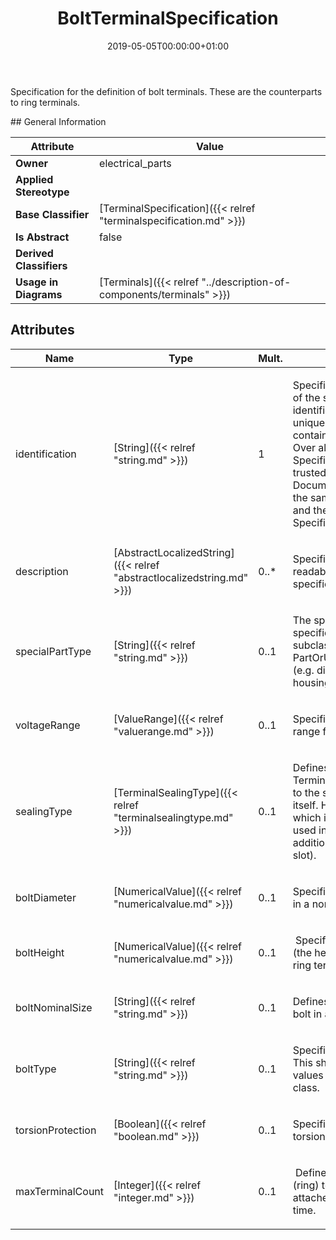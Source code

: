 ﻿---
title: BoltTerminalSpecification
toc: false
type: specs
date: "2019-05-05T00:00:00+01:00"
draft: false
menu_name: vec120

# Prev/next pager order (if `docs_section_pager` enabled in `params.toml`)
weight: 
---
<html>   <head>     </head>   <body>     <p> Specification for the definition of bolt terminals. These are the counterparts to ring terminals.      </p>  </body> </html>
## General Information

| Attribute               | Value |
|-------------------------|-------|
| **Owner**               | electrical_parts |
| **Applied Stereotype**  |   |
| **Base Classifier**     | [TerminalSpecification]({{< relref "terminalspecification.md" >}})<br/>  |
| **Is Abstract**         | false |
| **Derived Classifiers** |   |
| **Usage in Diagrams**   | [Terminals]({{< relref "../description-of-components/terminals" >}})<br/>  |

## Attributes
|  Name  |  Type  |  Mult.  |  Description  |  Owning Classifier  |
|--------|--------|---------|---------------|--------------|
|identification | [String]({{< relref "string.md" >}}) | 1 | <html>   <head>     </head>   <body>     <p> Specifies a unique identification of the specification. The identification is guaranteed to be unique within the document containing the specification. Over all VEC-documents a Specification-instance can be trusted to be identical if the DocumentVersion-instance is the same (see DocumentVersion) and the identification of the Specification is the same.      </p>    </body> </html>  | [Specification]({{< relref "specification.md" >}}) |
|description | [AbstractLocalizedString]({{< relref "abstractlocalizedstring.md" >}}) | 0..* | <html>   <head>     </head>   <body>     <p> Specifies additional, human readable information about the specification.      </p>    </body> </html>  | [Specification]({{< relref "specification.md" >}}) |
|specialPartType | [String]({{< relref "string.md" >}}) | 0..1 | <html><body><p>The specialPartType allows the specification of subclassifications for a PartOrUsageRelatedSpecification (e.g. different types of connector housings).  </p></body></html> | [PartOrUsageRelatedSpecification]({{< relref "partorusagerelatedspecification.md" >}}) |
|voltageRange | [ValueRange]({{< relref "valuerange.md" >}}) | 0..1 | <html>   <head>     </head>   <body>     <p> Specifies the allowed voltage range for the connector housing.      </p>    </body> </html>  | [TerminalSpecification]({{< relref "terminalspecification.md" >}}) |
|sealingType | [TerminalSealingType]({{< relref "terminalsealingtype.md" >}}) | 0..1 | <html>   <head>     </head>   <body>     <p> Defines the <i>SealingType</i> of the Terminal. This type always refers to the sealing of the terminal itself. However, even a terminal which is not sealable can be used in sealed locations with additional measures (e.g. on the slot).        </p>    </body> </html>  | [TerminalSpecification]({{< relref "terminalspecification.md" >}}) |
|boltDiameter | [NumericalValue]({{< relref "numericalvalue.md" >}}) | 0..1 | <html>   <head>     </head>   <body>     <p> Specifies the diameter of the bolt in a nominal way.      </p>  </body> </html> | [BoltTerminalSpecification]({{< relref "boltterminalspecification.md" >}}) |
|boltHeight | [NumericalValue]({{< relref "numericalvalue.md" >}}) | 0..1 | <html>   <head>     </head>   <body>     <p> &#160;Specifies the height of the bolt (the height of the part to which ring terminals can be attached).      </p>  </body> </html> | [BoltTerminalSpecification]({{< relref "boltterminalspecification.md" >}}) |
|boltNominalSize | [String]({{< relref "string.md" >}}) | 0..1 | <html>   <head>     </head>   <body>     <p> Defines the size (diameter) of the bolt in a nominal way (e.g. &quot;M8&quot;).       </p>  </body> </html> | [BoltTerminalSpecification]({{< relref "boltterminalspecification.md" >}}) |
|boltType | [String]({{< relref "string.md" >}}) | 0..1 | <html>   <head>     </head>   <body>     <p> Specifies the type of the bolt. This should be an enumeration of values defined in a conformance class.      </p>    </body> </html>  | [BoltTerminalSpecification]({{< relref "boltterminalspecification.md" >}}) |
|torsionProtection | [Boolean]({{< relref "boolean.md" >}}) | 0..1 | <html>   <head>     </head>   <body>     <p> Specifies if the bolt provides torsion protected or not.      </p>  </body> </html> | [BoltTerminalSpecification]({{< relref "boltterminalspecification.md" >}}) |
|maxTerminalCount | [Integer]({{< relref "integer.md" >}}) | 0..1 | <html>   <head>     </head>   <body>     <p> &#160;Defines the maximum number of (ring) terminals that can be attached to this bolt at the same time.      </p>  </body> </html> | [BoltTerminalSpecification]({{< relref "boltterminalspecification.md" >}}) |

